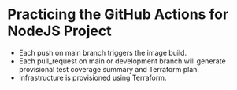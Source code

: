 # Practicing the GitHub Actions for NodeJS Project

- Each push on main branch triggers the image build.
- Each pull_request on main or development branch will generate provisional test coverage summary and Terraform plan.
- Infrastructure is provisioned using Terraform.
